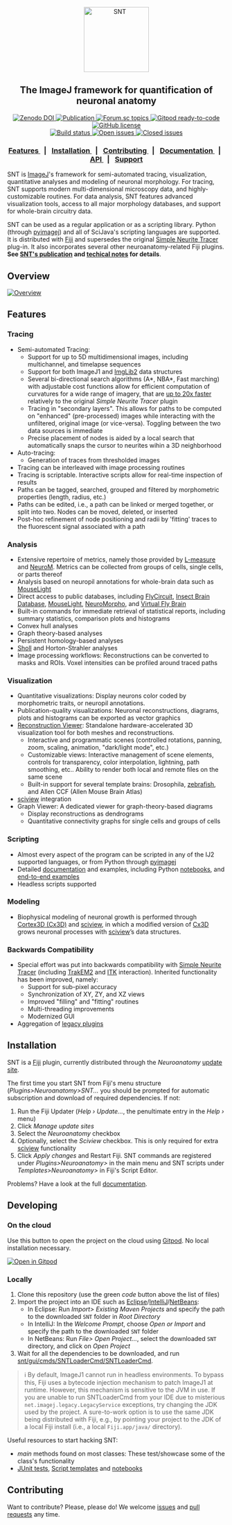 <p align="center"><img src="https://imagej.net/media/icons/snt.png" alt="SNT" width="150"></p>
<h2 align="center">The ImageJ framework for quantification of neuronal anatomy</h2>
<div align="center">
  <!-- Zenodo -->
  <a href="https://zenodo.org/badge/latestdoi/221831995">
    <img alt="Zenodo DOI" src="https://zenodo.org/badge/221831995.svg">
  </a>
  <!-- BioRiv -->
  <a href="https://doi.org/10.1101/2020.07.13.179325">
    <img alt="Publication" src="https://img.shields.io/badge/Publication-BioRiv-red.svg">
  </a>
  <a href="https://forum.image.sc/tags/snt">
    <img alt="Forum.sc topics" src="https://img.shields.io/badge/dynamic/json.svg?label=forum&url=https%3A%2F%2Fforum.image.sc%2Ftag%2Fsnt.json&query=%24.topic_list.tags.0.topic_count&suffix=%20topics">
  </a>
  <!-- Gitpod -->
  <a href="https://gitpod.io/#https://github.com/fiji/SNT">
    <img alt="Gitpod ready-to-code" src="https://img.shields.io/badge/Gitpod-ready--to--code-blue?logo=gitpod">
  </a>
  <!-- License -->
  <a href="https://github.com/morphonets/SNT/blob/master/LICENSE.txt">
    <img alt="GitHub license" src="https://img.shields.io/github/license/morphonets/SNT">
  </a>
  <br>
  <!-- Build Status -->
  <a href="https://github.com/morphonets/SNT/actions/workflows/build-main.yml">
    <img alt="Build status" src="https://github.com/morphonets/SNT/actions/workflows/build-main.yml/badge.svg">
  </a>
  <!-- Issues -->
  <a href="https://github.com/morphonets/SNT/issues">
    <img alt="Open issues" src="https://img.shields.io/github/issues/morphonets/SNT">
  </a>
  <a href="https://github.com/morphonets/SNT/issues">
    <img alt="Closed issues" src="https://img.shields.io/github/issues-closed/morphonets/SNT">
  </a>
</div>
<div align="center">
  <h3>
    <a href="https://github.com/morphonets/SNT/edit/master/README.md#features">
      Features
    </a>
    <span style="margin:.5em">|</span>
    <a href="https://github.com/morphonets/SNT/edit/master/README.md#installation">
      Installation
    </a>
    <span style="margin:.5em">|</span>
    <a href="https://github.com/morphonets/SNT/edit/master/README.md#contributing">
      Contributing
    </a>
    <span style="margin:.5em">|</span>
    <a href="https://imagej.net/SNT">
       Documentation
    </a>
    <span style="margin:.5em">|</span>
    <a href="https://morphonets.github.io/SNT/">
      API
    </a>
    <span style="margin:.5em">|</span>
    <a href="https://forum.image.sc/tag/SNT">
      Support
    </a>
  </h3>
</div>





SNT is [ImageJ](https://imagej.net/)'s framework for semi-automated tracing, visualization, quantitative analyses and modeling of neuronal morphology. For tracing, SNT supports modern multi-dimensional microscopy data, and highly-customizable routines. For data analysis, SNT features advanced visualization tools, access to all major morphology databases, and support for whole-brain circuitry data.

SNT can be used as a regular application or as a scripting library. Python (through [pyimagej](https://github.com/imagej/pyimagej)) and  all of SciJava's scripting languages are supported. It is distributed with [Fiji](https://imagej.net/Fiji) and supersedes the original [Simple Neurite Tracer](#backwards-compatibility) plug-in. It also incorporates several other neuroanatomy-related Fiji plugins. **See  [SNT's publication](https://doi.org/10.1038/s41592-021-01105-7)  and [techical notes](./NOTES.md) for details**.


## Overview

[![Overview](https://user-images.githubusercontent.com/2439948/167173119-2e4bea60-38e6-437f-82a9-205700f83ae8.png)](https://www.nature.com/articles/s41592-021-01105-7)

## Features
### Tracing

* Semi-automated Tracing:
  * Support for up to 5D multidimensional images, including multichannel, and timelapse sequences
  * Support for both ImageJ1 and [ImgLib2](https://imagej.net/libs/imglib2/) data structures
  * Several bi-directional search algorithms (A\*, NBA\*, Fast marching) with adjustable cost functions allow for efficient computation of curvatures for a wide range of imagery, that are <u>up to 20x faster</u> relatively to the original _Simple Neurite Tracer_ plugin
  * Tracing in "secondary layers". This allows for paths to be computed on "enhanced" (pre-processed) images while interacting with the unfiltered, original image (or vice-versa). Toggling between the two data sources is immediate
  * Precise placement of nodes is aided by a local search that automatically snaps the cursor to neurites wihin a 3D neighborhood
* Auto-tracing:
  * Generation of traces from thresholded images
* Tracing can be interleaved with image processing routines
* Tracing is scriptable. Interactive scripts allow for real-time inspection of results
* Paths can be tagged, searched, grouped and filtered by morphometric properties (length, radius, etc.)
* Paths can be edited, i.e., a path can be linked or merged together, or split into two. Nodes can be moved, deleted, or inserted
* Post-hoc refinement of node positioning and radii by 'fitting' traces to the fluorescent signal associated with a path

### Analysis
* Extensive repertoire of metrics, namely those provided by [L-measure](http://cng.gmu.edu:8080/Lm/help/index.htm) and [NeuroM](https://github.com/BlueBrain/NeuroM). Metrics can be collected from groups of cells, single cells, or parts thereof
* Analysis based on neuropil annotations for whole-brain data such as [MouseLight](https://ml-neuronbrowser.janelia.org/)
* Direct access to public databases, including [FlyCircuit](http://www.flycircuit.tw), [Insect Brain Database](https://insectbraindb.org/app/), [MouseLight](https://ml-neuronbrowser.janelia.org/), [NeuroMorpho](http://neuromorpho.org/), and [Virtual Fly Brain](https://v2.virtualflybrain.org/)
* Built-in commands for immediate retrieval of statistical reports, including summary statistics, comparison plots and histograms
* Convex hull analyses
* Graph theory-based analyses
* Persistent homology-based analyses
* [Sholl](./NOTES.md) and Horton-Strahler analyses
* Image processing workflows: Reconstructions can be converted to masks and ROIs. Voxel intensities can be profiled around traced paths

### Visualization
* Quantitative visualizations: Display neurons color coded by morphometric traits, or neuropil annotations. 
* Publication-quality visualizations:  Neuronal reconstructions, diagrams, plots and histograms can be exported as vector graphics
* [Reconstruction Viewer](https://imagej.net/SNT:_Reconstruction_Viewer): Standalone hardware-accelerated 3D visualization tool for both meshes and reconstructions.
  * Interactive and programmatic scenes (controlled rotations, panning, zoom, scaling, animation,  "dark/light mode", etc.)
  * Customizable views: Interactive management of scene elements, controls for transparency, color interpolation, lightning, path smoothing, etc.. Ability to render both local and remote files on the same scene
  * Built-in support for several template brains: Drosophila, [zebrafish](https://fishatlas.neuro.mpg.de/), and Allen CCF (Allen Mouse Brain Atlas)
* [sciview](https://github.com/scenerygraphics/sciview) integration
* Graph Viewer: A dedicated viewer for graph-theory-based diagrams
  * Display reconstructions as dendrograms
  * Quantitative connectivity graphs for single cells and groups of cells

### Scripting
* Almost every aspect of the program can be scripted in any of the IJ2 supported languages, or from Python through [pyimagej](https://github.com/imagej/pyimagej)
* Detailed [documentation](https://imagej.net/SNT:_Scripting) and examples, including Python [notebooks](https://github.com/morphonets/SNT/tree/master/notebooks), and [end-to-end examples](https://github.com/morphonets/SNTmanuscript)
* Headless scripts supported

### Modeling
* Biophysical modeling of neuronal growth is performed through [Cortex3D (Cx3D)](https://github.com/morphonets/cx3d) and [sciview](https://docs.scenery.graphics/sciview/ "SciView"), in which a modified version of [Cx3D](https://github.com/morphonets/cx3d) grows neuronal processes with [sciview](https://docs.scenery.graphics/sciview/)’s data structures.

### Backwards Compatibility
* Special effort was put into backwards compatibility with  [Simple Neurite Tracer](https://github.com/fiji/SNT)  (including [TrakEM2](https://github.com/trakem2/TrakEM2) and [ITK](https://imagej.net/SNT:_Tubular_Geodesics) interaction). Inherited functionality has been improved, namely:
  * Support for sub-pixel accuracy
  * Synchronization of XY, ZY, and XZ views
  * Improved "filling" and "fitting" routines
  * Multi-threading improvements
  * Modernized GUI
* Aggregation of [legacy plugins](./NOTES.md)


## Installation
SNT is a [Fiji](https://imagej.net/Fiji) plugin, currently distributed through the *Neuroanatomy* [update site](https://imagej.net/Update_Sites).

The first time you start SNT from Fiji's menu structure (*Plugins>Neuroanatomy>SNT...* you should be prompted for automatic subscription and download of required dependencies. If not:

1.  Run the Fiji Updater (*Help › Update...*, the penultimate entry in the  *Help ›*  menu)
2.  Click *Manage update sites*
3.  Select the *Neuroanatomy* checkbox
4.  Optionally, select the *Sciview* checkbox. This is only required for extra [sciview](https://docs.scenery.graphics/sciview/) functionality
5.  Click *Apply changes* and Restart Fiji. SNT commands are registered under _Plugins>Neuroanatomy>_ in the main menu and SNT scripts under _Templates>Neuroanatomy>_ in Fiji's Script Editor.

Problems? Have a look at the full [documentation](https://imagej.net/SNT).


## Developing

### On the cloud

Use this button to open the project on the cloud using [Gitpod](https://gitpod.io). No local installation necessary.

[![Open in Gitpod](https://gitpod.io/button/open-in-gitpod.svg)](https://gitpod.io/#https://github.com/morphonets/SNT) 

### Locally

  1. Clone this repository (use the green _code_ button above the list of files) 
  2. Import the project into an IDE such as [Eclipse](https://www.eclipse.org/downloads/packages/)/[IntelliJ](https://www.jetbrains.com/idea/download/)/[NetBeans](https://netbeans.apache.org/download/index.html):
        - In Eclipse: Run _Import> Existing Maven Projects_ and specify the path to the downloaded `SNT` folder in _Root Directory_
        - In IntelliJ: In the _Welcome Prompt_, choose _Open or Import_ and specify the path to the downloaded `SNT` folder
        - In NetBeans: Run _File> Open Project..._, select the downloaded `SNT` directory, and click on _Open Project_
  3. Wait for all the dependencies to be downloaded, and run [snt/gui/cmds/SNTLoaderCmd/SNTLoaderCmd](./src/main/java/sc/fiji/snt/gui/cmds/SNTLoaderCmd.java). 

> :information_source: By default, ImageJ1 cannot run in headless environments. To bypass this, Fiji uses a bytecode injection mechanism to patch ImageJ1 at runtime.
> However, this mechanism is sensitive to the JVM in use. If you are unable to run SNTLoaderCmd from your IDE due to misterious `net.imagej.legacy.LegacyService` exceptions,
> try changing the JDK used by the project. A sure-to-work option is to use the same JDK being distributed with Fiji, e.g., by pointing your project to the JDK of a local Fiji install (i.e., a local `Fiji.app/java/` directory).

Useful resources to start hacking SNT:
  -  _main_ methods found on most classes: These test/showcase some of the class's functionality
  -  [JUnit tests](./src/test/java/sc/fiji/snt/),  [Script templates](./src/main/resources/script_templates/Neuroanatomy/) and [notebooks](./notebooks)


## Contributing
Want to contribute? Please, please do! We welcome [issues](https://github.com/morphonets/SNT/issues) and [pull requests](https://github.com/morphonets/SNT/pulls) any time.
